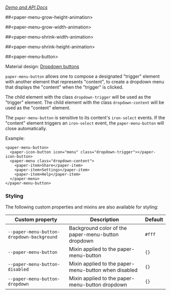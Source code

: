 
<!---

This README is automatically generated from the comments in these files:
paper-menu-button-animations.html  paper-menu-button.html

Edit those files, and our readme bot will duplicate them over here!
Edit this file, and the bot will squash your changes :)

-->

_[Demo and API Docs](https://elements.polymer-project.org/elements/paper-menu-button)_


##&lt;paper-menu-grow-height-animation&gt;




##&lt;paper-menu-grow-width-animation&gt;




##&lt;paper-menu-shrink-width-animation&gt;




##&lt;paper-menu-shrink-height-animation&gt;




##&lt;paper-menu-button&gt;


Material design: [Dropdown buttons](https://www.google.com/design/spec/components/buttons.html#buttons-dropdown-buttons)

`paper-menu-button` allows one to compose a designated "trigger" element with
another element that represents "content", to create a dropdown menu that
displays the "content" when the "trigger" is clicked.

The child element with the class `dropdown-trigger` will be used as the
"trigger" element. The child element with the class `dropdown-content` will be
used as the "content" element.

The `paper-menu-button` is sensitive to its content's `iron-select` events. If
the "content" element triggers an `iron-select` event, the `paper-menu-button`
will close automatically.

Example:

    <paper-menu-button>
      <paper-icon-button icon="menu" class="dropdown-trigger"></paper-icon-button>
      <paper-menu class="dropdown-content">
        <paper-item>Share</paper-item>
        <paper-item>Settings</paper-item>
        <paper-item>Help</paper-item>
      </paper-menu>
    </paper-menu-button>

### Styling

The following custom properties and mixins are also available for styling:

Custom property | Description | Default
----------------|-------------|----------
`--paper-menu-button-dropdown-background` | Background color of the paper-menu-button dropdown | `#fff`
`--paper-menu-button` | Mixin applied to the paper-menu-button | `{}`
`--paper-menu-button-disabled` | Mixin applied to the paper-menu-button when disabled | `{}`
`--paper-menu-button-dropdown` | Mixin applied to the paper-menu-button dropdown | `{}`



